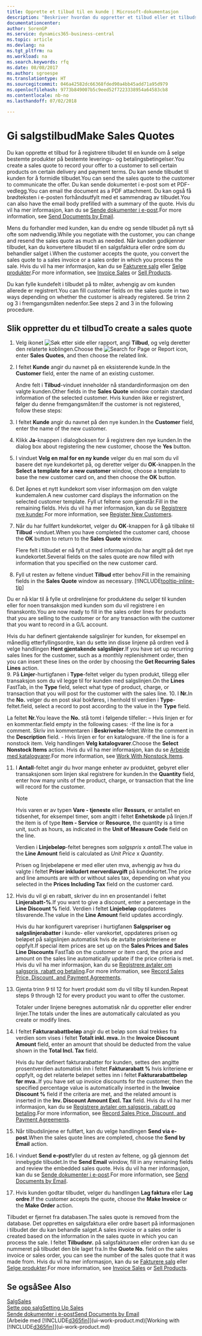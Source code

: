 ```yaml
---
title: Opprette et tilbud til en kunde | Microsoft-dokumentasjon
description: "Beskriver hvordan du oppretter et tilbud eller et tilbudsforespørselsdokument for å registrere tilbudet til en kunde og selge produkter under visse betingelser."
documentationcenter: 
author: SorenGP
ms.service: dynamics365-business-central
ms.topic: article
ms.devlang: na
ms.tgt_pltfrm: na
ms.workload: na
ms.search.keywords: rfq
ms.date: 08/08/2017
ms.author: sgroespe
ms.translationtype: HT
ms.sourcegitcommit: 046a42582dc66368fded90a4bb45add71a95d979
ms.openlocfilehash: 9773b849007b5c9eed52f7223338954a64583cb8
ms.contentlocale: nb-no
ms.lasthandoff: 07/02/2018

---
```

# <a name="make-sales-quotes"></a><span data-ttu-id="5e180-103">Gi salgstilbud</span><span class="sxs-lookup"><span data-stu-id="5e180-103">Make Sales Quotes</span></span>
<span data-ttu-id="5e180-104">Du kan opprette et tilbud for å registrere tilbudet til en kunde om å selge bestemte produkter på bestemte leverings- og betalingsbetingelser.</span><span class="sxs-lookup"><span data-stu-id="5e180-104">You create a sales quote to record your offer to a customer to sell certain products on certain delivery and payment terms.</span></span> <span data-ttu-id="5e180-105">Du kan sende tilbudet til kunden for å formidle tilbudet.</span><span class="sxs-lookup"><span data-stu-id="5e180-105">You can send the sales quote to the customer to communicate the offer.</span></span> <span data-ttu-id="5e180-106">Du kan sende dokumentet i e-post som et PDF-vedlegg.</span><span class="sxs-lookup"><span data-stu-id="5e180-106">You can email the document as a PDF attachment.</span></span> <span data-ttu-id="5e180-107">Du kan også få brødteksten i e-posten forhåndsutfylt med et sammendrag av tilbudet.</span><span class="sxs-lookup"><span data-stu-id="5e180-107">You can also have the email body prefilled with a summary of the quote.</span></span> <span data-ttu-id="5e180-108">Hvis du vil ha mer informasjon, kan du se [Sende dokumenter i e-post](ui-how-send-documents-email.md).</span><span class="sxs-lookup"><span data-stu-id="5e180-108">For more information, see [Send Documents by Email](ui-how-send-documents-email.md).</span></span>

<span data-ttu-id="5e180-109">Mens du forhandler med kunden, kan du endre og sende tilbudet på nytt så ofte som nødvendig.</span><span class="sxs-lookup"><span data-stu-id="5e180-109">While you negotiate with the customer, you can change and resend the sales quote as much as needed.</span></span> <span data-ttu-id="5e180-110">Når kunden godkjenner tilbudet, kan du konvertere tilbudet til en salgsfaktura eller ordre som du behandler salget i.</span><span class="sxs-lookup"><span data-stu-id="5e180-110">When the customer accepts the quote, you convert the sales quote to a sales invoice or a sales order in which you process the sale.</span></span> <span data-ttu-id="5e180-111">Hvis du vil ha mer informasjon, kan du se [Fakturere salg](sales-how-invoice-sales.md) eller [Selge produkter](sales-how-sell-products.md).</span><span class="sxs-lookup"><span data-stu-id="5e180-111">For more information, see [Invoice Sales](sales-how-invoice-sales.md) or [Sell Products](sales-how-sell-products.md).</span></span>

<span data-ttu-id="5e180-112">Du kan fylle kundefelt i tilbudet på to måter, avhengig av om kunden allerede er registrert.</span><span class="sxs-lookup"><span data-stu-id="5e180-112">You can fill customer fields on the sales quote in two ways depending on whether the customer is already registered.</span></span> <span data-ttu-id="5e180-113">Se trinn 2 og 3 i fremgangsmåten nedenfor.</span><span class="sxs-lookup"><span data-stu-id="5e180-113">See steps 2 and 3 in the following procedure.</span></span>

## <a name="to-create-a-sales-quote"></a><span data-ttu-id="5e180-114">Slik oppretter du et tilbud</span><span class="sxs-lookup"><span data-stu-id="5e180-114">To create a sales quote</span></span>
1. <span data-ttu-id="5e180-115">Velg ikonet ![Søk etter side eller rapport](media/ui-search/search_small.png "Søk etter side eller rapport"), angi **Tilbud**, og velg deretter den relaterte koblingen.</span><span class="sxs-lookup"><span data-stu-id="5e180-115">Choose the ![Search for Page or Report](media/ui-search/search_small.png "Search for Page or Report icon") icon, enter **Sales Quotes**, and then choose the related link.</span></span>
2. <span data-ttu-id="5e180-116">I feltet **Kunde** angir du navnet på en eksisterende kunde.</span><span class="sxs-lookup"><span data-stu-id="5e180-116">In the **Customer** field, enter the name of an existing customer.</span></span>

   <span data-ttu-id="5e180-117">Andre felt i **Tilbud**-vinduet inneholder nå standardinformasjon om den valgte kunden.</span><span class="sxs-lookup"><span data-stu-id="5e180-117">Other fields in the **Sales Quote** window contain standard information of the selected customer.</span></span> <span data-ttu-id="5e180-118">Hvis kunden ikke er registrert, følger du denne fremgangsmåten:</span><span class="sxs-lookup"><span data-stu-id="5e180-118">If the customer is not registered, follow these steps:</span></span>
3. <span data-ttu-id="5e180-119">I feltet **Kunde** angir du navnet på den nye kunden.</span><span class="sxs-lookup"><span data-stu-id="5e180-119">In the **Customer** field, enter the name of the new customer.</span></span>
4. <span data-ttu-id="5e180-120">Klikk **Ja**-knappen i dialogboksen for å registrere den nye kunden.</span><span class="sxs-lookup"><span data-stu-id="5e180-120">In the dialog box about registering the new customer, choose the **Yes** button.</span></span>
5. <span data-ttu-id="5e180-121">I vinduet **Velg en mal for en ny kunde** velger du en mal som du vil basere det nye kundekortet på, og deretter velger du **OK**-knappen.</span><span class="sxs-lookup"><span data-stu-id="5e180-121">In the **Select a template for a new customer** window, choose a template to base the new customer card on, and then choose the **OK** button.</span></span>
6. <span data-ttu-id="5e180-122">Det åpnes et nytt kundekort som viser informasjon om den valgte kundemalen.</span><span class="sxs-lookup"><span data-stu-id="5e180-122">A new customer card displays the information on the selected customer template.</span></span> <span data-ttu-id="5e180-123">Fyll ut feltene som gjenstår.</span><span class="sxs-lookup"><span data-stu-id="5e180-123">Fill in the remaining fields.</span></span> <span data-ttu-id="5e180-124">Hvis du vil ha mer informasjon, kan du se [Registrere nye kunder](sales-how-register-new-customers.md).</span><span class="sxs-lookup"><span data-stu-id="5e180-124">For more information, see [Register New Customers](sales-how-register-new-customers.md).</span></span>  
7. <span data-ttu-id="5e180-125">Når du har fullført kundekortet, velger du **OK**-knappen for å gå tilbake til **Tilbud** -vinduet.</span><span class="sxs-lookup"><span data-stu-id="5e180-125">When you have completed the customer card, choose the **OK** button to return to the **Sales Quote** window.</span></span>

   <span data-ttu-id="5e180-126">Flere felt i tilbudet er nå fylt ut med informasjon du har angitt på det nye kundekortet.</span><span class="sxs-lookup"><span data-stu-id="5e180-126">Several fields on the sales quote are now filled with information that you specified on the new customer card.</span></span>  
8. <span data-ttu-id="5e180-127">Fyll ut resten av feltene vinduet **Tilbud** etter behov.</span><span class="sxs-lookup"><span data-stu-id="5e180-127">Fill in the remaining fields in the **Sales Quote** window as necessary.</span></span> [!INCLUDE[tooltip-inline-tip](includes/tooltip-inline-tip_md.md)]  

<span data-ttu-id="5e180-128">Du er nå klar til å fylle ut ordrelinjene for produktene du selger til kunden eller for noen transaksjon med kunden som du vil registrere i en finanskonto.</span><span class="sxs-lookup"><span data-stu-id="5e180-128">You are now ready to fill in the sales order lines for products that you are selling to the customer or for any transaction with the customer that you want to record in a G/L account.</span></span>   

<span data-ttu-id="5e180-129">Hvis du har definert gjentakende salgslinjer for kunden, for eksempel en månedlig etterfyllingsordre, kan du sette inn disse linjene på ordren ved å velge handlingen **Hent gjentakende salgslinjer**.</span><span class="sxs-lookup"><span data-stu-id="5e180-129">If you have set up recurring sales lines for the customer, such as a monthly replenishment order, then you can insert these lines on the order by choosing the **Get Recurring Sales Lines** action.</span></span>  
9. <span data-ttu-id="5e180-130">På **Linjer**-hurtigfanen i **Type**-feltet velger du typen produkt, tillegg eller transaksjon som du vil legge til for kunden med salgslinjen.</span><span class="sxs-lookup"><span data-stu-id="5e180-130">On the **Lines** FastTab, in the **Type** field, select what type of product, charge, or transaction that you will post for the customer with the sales line.</span></span>
10. <span data-ttu-id="5e180-131">I **Nr.**</span><span class="sxs-lookup"><span data-stu-id="5e180-131">In the **No.**</span></span> <span data-ttu-id="5e180-132">velger du en post skal bokføres, i henhold til verdien i **Type**-feltet.</span><span class="sxs-lookup"><span data-stu-id="5e180-132">field, select a record to post according to the value in the **Type** field.</span></span>

 <span data-ttu-id="5e180-133">La feltet **Nr.**</span><span class="sxs-lookup"><span data-stu-id="5e180-133">You leave the **No.**</span></span> <span data-ttu-id="5e180-134">stå tomt i følgende tilfeller: – Hvis linjen er for en kommentar.</span><span class="sxs-lookup"><span data-stu-id="5e180-134">field empty in the following cases: -If the line is for a comment.</span></span> <span data-ttu-id="5e180-135">Skriv inn kommentaren i **Beskrivelse**-feltet.</span><span class="sxs-lookup"><span data-stu-id="5e180-135">Write the comment in the **Description** field.</span></span>
 <span data-ttu-id="5e180-136">- Hvis linjen er for en katalogvare.</span><span class="sxs-lookup"><span data-stu-id="5e180-136">-If the line is for a nonstock item.</span></span> <span data-ttu-id="5e180-137">Velg handlingen **Velg katalogvarer**.</span><span class="sxs-lookup"><span data-stu-id="5e180-137">Choose the **Select Nonstock Items** action.</span></span> <span data-ttu-id="5e180-138">Hvis du vil ha mer informasjon, kan du se [Arbeide med katalogvarer](inventory-how-work-nonstock-items.md).</span><span class="sxs-lookup"><span data-stu-id="5e180-138">For more information, see [Work With Nonstock Items](inventory-how-work-nonstock-items.md).</span></span>

11. <span data-ttu-id="5e180-139">I **Antall**-feltet angir du hvor mange enheter av produktet, gebyret eller transaksjonen som linjen skal registrere for kunden.</span><span class="sxs-lookup"><span data-stu-id="5e180-139">In the **Quantity** field, enter how many units of the product, charge, or transaction that the line will record for the customer.</span></span>

    > [!NOTE]  
    >   <span data-ttu-id="5e180-140">Hvis varen er av typen **Vare - tjeneste** eller **Ressurs**, er antallet en tidsenhet, for eksempel timer, som angitt i feltet **Enhetskode** på linjen.</span><span class="sxs-lookup"><span data-stu-id="5e180-140">If the item is of type **Item - Service** or **Resource**, the quantity is a time unit, such as hours, as indicated in the **Unit of Measure Code** field on the line.</span></span>  

    <span data-ttu-id="5e180-141">Verdien i **Linjebeløp**-feltet beregnes som *salgspris* x *antall*.</span><span class="sxs-lookup"><span data-stu-id="5e180-141">The value in the **Line Amount** field is calculated as *Unit Price* x *Quantity*.</span></span>  

    <span data-ttu-id="5e180-142">Prisen og linjebeløpene er med eller uten mva, avhengig av hva du valgte i feltet **Priser inkludert merverdiavgift** på kundekortet.</span><span class="sxs-lookup"><span data-stu-id="5e180-142">The price and line amounts are with or without sales tax, depending on what you selected in the **Prices Including Tax** field on the customer card.</span></span>  
12. <span data-ttu-id="5e180-143">Hvis du vil gi en rabatt, skriver du inn en prosentandel i feltet **Linjerabatt-%**.</span><span class="sxs-lookup"><span data-stu-id="5e180-143">If you want to give a discount, enter a percentage in the **Line Discount %** field.</span></span> <span data-ttu-id="5e180-144">Verdien i feltet **Linjebeløp** oppdateres tilsvarende.</span><span class="sxs-lookup"><span data-stu-id="5e180-144">The value in the **Line Amount** field updates accordingly.</span></span>  

    <span data-ttu-id="5e180-145">Hvis du har konfigurert varepriser i hurtigfanen **Salgspriser og salgslinjerabatter** i kunde- eller varekortet, oppdateres prisen og beløpet på salgslinjen automatisk hvis de avtalte priskriteriene er oppfylt.</span><span class="sxs-lookup"><span data-stu-id="5e180-145">If special item prices are set up on the **Sales Prices and Sales Line Discounts** FastTab on the customer or item card, the price and amount on the sales line automatically update if the price criteria is met.</span></span> <span data-ttu-id="5e180-146">Hvis du vil ha mer informasjon, kan du se [Registrere avtaler om salgspris, rabatt og betaling](sales-how-record-sales-price-discount-payment-agreements.md).</span><span class="sxs-lookup"><span data-stu-id="5e180-146">For more information, see [Record Sales Price, Discount, and Payment Agreements](sales-how-record-sales-price-discount-payment-agreements.md).</span></span>  
13. <span data-ttu-id="5e180-147">Gjenta trinn 9 til 12 for hvert produkt som du vil tilby til kunden.</span><span class="sxs-lookup"><span data-stu-id="5e180-147">Repeat steps 9 through 12 for every product you want to offer the customer.</span></span>  

    <span data-ttu-id="5e180-148">Totaler under linjene beregnes automatisk når du oppretter eller endrer linjer.</span><span class="sxs-lookup"><span data-stu-id="5e180-148">The totals under the lines are automatically calculated as you create or modify lines.</span></span>  
14. <span data-ttu-id="5e180-149">I feltet **Fakturarabattbeløp** angir du et beløp som skal trekkes fra verdien som vises i feltet **Totalt inkl. mva.**.</span><span class="sxs-lookup"><span data-stu-id="5e180-149">In the **Invoice Discount Amount** field, enter an amount that should be deducted from the value shown in the **Total Incl. Tax** field.</span></span>

    <span data-ttu-id="5e180-150">Hvis du har definert fakturarabatter for kunden, settes den angitte prosentverdien automatisk inn i feltet **Fakturarabatt %** hvis kriteriene er oppfylt, og det relaterte beløpet settes inn i feltet **Fakturarabattbeløp før mva.**.</span><span class="sxs-lookup"><span data-stu-id="5e180-150">If you have set up invoice discounts for the customer, then the specified percentage value is automatically inserted in the **Invoice Discount %** field if the criteria are met, and the related amount is inserted in the **Inv. Discount Amount Excl. Tax** field.</span></span> <span data-ttu-id="5e180-151">Hvis du vil ha mer informasjon, kan du se [Registrere avtaler om salgspris, rabatt og betaling](sales-how-record-sales-price-discount-payment-agreements.md).</span><span class="sxs-lookup"><span data-stu-id="5e180-151">For more information, see [Record Sales Price, Discount, and Payment Agreements](sales-how-record-sales-price-discount-payment-agreements.md).</span></span>
15. <span data-ttu-id="5e180-152">Når tilbudslinjene er fullført, kan du velge handlingen **Send via e-post**.</span><span class="sxs-lookup"><span data-stu-id="5e180-152">When the sales quote lines are completed, choose the **Send by Email** action.</span></span>
16. <span data-ttu-id="5e180-153">I vinduet **Send e-post**fyller du ut resten av feltene, og gå gjennom det innebygde tilbudet.</span><span class="sxs-lookup"><span data-stu-id="5e180-153">In the **Send Email** window, fill in any remaining fields and review the embedded sales quote.</span></span> <span data-ttu-id="5e180-154">Hvis du vil ha mer informasjon, kan du se [Sende dokumenter i e-post](ui-how-send-documents-email.md).</span><span class="sxs-lookup"><span data-stu-id="5e180-154">For more information, see [Send Documents by Email](ui-how-send-documents-email.md).</span></span>
17. <span data-ttu-id="5e180-155">Hvis kunden godtar tilbudet, velger du handlingen **Lag faktura** eller **Lag ordre**.</span><span class="sxs-lookup"><span data-stu-id="5e180-155">If the customer accepts the quote, choose the **Make Invoice** or the **Make Order** action.</span></span>

<span data-ttu-id="5e180-156">Tilbudet er fjernet fra databasen.</span><span class="sxs-lookup"><span data-stu-id="5e180-156">The sales quote is removed from the database.</span></span> <span data-ttu-id="5e180-157">Det opprettes en salgsfaktura eller ordre basert på informasjonen i tilbudet der du kan behandle salget.</span><span class="sxs-lookup"><span data-stu-id="5e180-157">A sales invoice or a sales order is created based on the information in the sales quote in which you can process the sale.</span></span> <span data-ttu-id="5e180-158">I feltet **Tilbudsnr.** på salgsfakturaen eller ordren kan du se nummeret på tilbudet den ble laget fra.</span><span class="sxs-lookup"><span data-stu-id="5e180-158">In the **Quote No.** field on the sales invoice or sales order, you can see the number of the sales quote that it was made from.</span></span> <span data-ttu-id="5e180-159">Hvis du vil ha mer informasjon, kan du se [Fakturere salg](sales-how-invoice-sales.md) eller [Selge produkter](sales-how-sell-products.md).</span><span class="sxs-lookup"><span data-stu-id="5e180-159">For more information, see [Invoice Sales](sales-how-invoice-sales.md) or [Sell Products](sales-how-sell-products.md).</span></span>

## <a name="see-also"></a><span data-ttu-id="5e180-160">Se også</span><span class="sxs-lookup"><span data-stu-id="5e180-160">See Also</span></span>
[<span data-ttu-id="5e180-161">Salg</span><span class="sxs-lookup"><span data-stu-id="5e180-161">Sales</span></span>](sales-manage-sales.md)  
[<span data-ttu-id="5e180-162">Sette opp salg</span><span class="sxs-lookup"><span data-stu-id="5e180-162">Setting Up Sales</span></span>](sales-setup-sales.md)  
[<span data-ttu-id="5e180-163">Sende dokumenter i e-post</span><span class="sxs-lookup"><span data-stu-id="5e180-163">Send Documents by Email</span></span>](ui-how-send-documents-email.md)  
<span data-ttu-id="5e180-164">[Arbeide med [!INCLUDE[d365fin](includes/d365fin_md.md)]](ui-work-product.md)</span><span class="sxs-lookup"><span data-stu-id="5e180-164">[Working with [!INCLUDE[d365fin](includes/d365fin_md.md)]](ui-work-product.md)</span></span>

